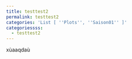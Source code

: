 ```yaml
---
title: testtest2
permalink: testtest2
categories: 'List [ ''Plots'', ''Saison01'' ]'
categoriessss:
  - testtest2
---
```

xùaaqdaù
